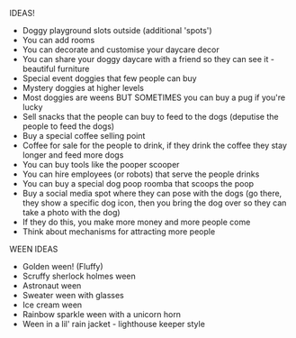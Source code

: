 IDEAS!
- Doggy playground slots outside (additional 'spots')
- You can add rooms
- You can decorate and customise your daycare decor
- You can share your doggy daycare with a friend so they can see it - beautiful furniture 
- Special event doggies that few people can buy
- Mystery doggies at higher levels
- Most doggies are weens BUT SOMETIMES you can buy a pug if you're lucky
- Sell snacks that the people can buy to feed to the dogs (deputise the people to feed the dogs) 
- Buy a special coffee selling point
- Coffee for sale for the people to drink, if they drink the coffee they stay longer and feed more dogs
- You can buy tools like the pooper scooper
- You can hire employees (or robots) that serve the people drinks 
- You can buy a special dog poop roomba that scoops the poop
- Buy a social media spot where they can pose with the dogs (go there, they show a specific dog icon, then you bring the dog over so they can take a photo with the dog)
- If they do this, you make more money and more people come
- Think about mechanisms for attracting more people 


WEEN IDEAS
- Golden ween! (Fluffy)
- Scruffy sherlock holmes ween
- Astronaut ween
- Sweater ween with glasses
- Ice cream ween
- Rainbow sparkle ween with a unicorn horn
- Ween in a lil' rain jacket - lighthouse keeper style
